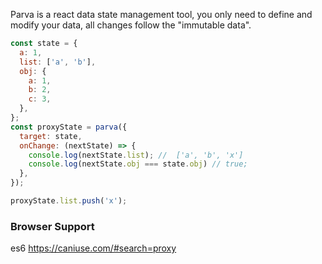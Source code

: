 Parva is a react data state management tool, you only need to define and modify your data, all changes follow the "immutable data".


```javascript
const state = {
  a: 1,
  list: ['a', 'b'],
  obj: {
    a: 1,
    b: 2,
    c: 3,
  },
};
const proxyState = parva({
  target: state,
  onChange: (nextState) => {
    console.log(nextState.list); //  ['a', 'b', 'x']
    console.log(nextState.obj === state.obj) // true; 
  },
});

proxyState.list.push('x');

```

### Browser Support

es6 https://caniuse.com/#search=proxy